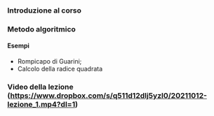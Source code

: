 ### Introduzione al corso

### Metodo algoritmico

#### Esempi

* Rompicapo di Guarini;
* Calcolo della radice quadrata


### Video della lezione (https://www.dropbox.com/s/q511d12dlj5yzl0/20211012-lezione_1.mp4?dl=1)
